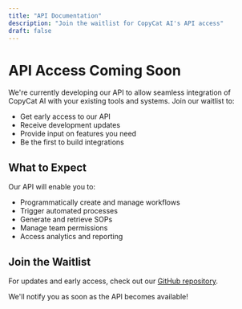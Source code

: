 ```yaml
---
title: "API Documentation"
description: "Join the waitlist for CopyCat AI's API access"
draft: false
---
```


# API Access Coming Soon

We're currently developing our API to allow seamless integration of CopyCat AI with your existing tools and systems. Join our waitlist to:

- Get early access to our API
- Receive development updates
- Provide input on features you need
- Be the first to build integrations

## What to Expect

Our API will enable you to:
- Programmatically create and manage workflows
- Trigger automated processes
- Generate and retrieve SOPs
- Manage team permissions
- Access analytics and reporting

## Join the Waitlist

For updates and early access, check out our [GitHub repository](https://github.com/pritzvi/hugo-mock-landing-page).

We'll notify you as soon as the API becomes available! 